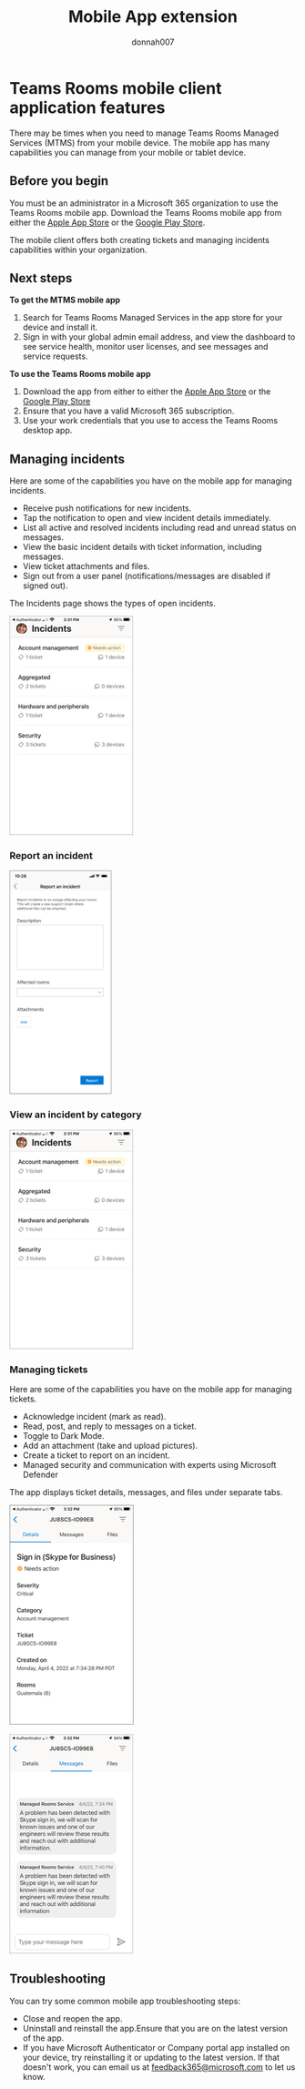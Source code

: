 ﻿---
title: Mobile App extension
author: donnah007 
ms.author: v-donnahill
manager: serdars
ms.date: 07/25/2022
ms.reviewer: dstrome
ms.topic: article
ms.tgt.pltfrm: cloud
ms.service: msteams
audience: Admin
ms.collection: 
  - MTMR-collaboration
  - MTMRinitiative-meetings
appliesto: 
  - Microsoft Teams
ms.localizationpriority: medium
search.appverid: MET150
description: Mobile application extension for Teams Rooms
f1keywords: Microsoft Teams Rooms Managed Service mobile app extension
---
# Teams Rooms mobile client application features

There may be times when you need to manage Teams Rooms Managed Services (MTMS) from your mobile device. The mobile app has many capabilities you can manage from your mobile or tablet device.
## Before you begin

You must be an administrator in a Microsoft 365 organization to use the Teams Rooms mobile app.
Download the Teams Rooms mobile app from either the [Apple App Store](https://apps.apple.com/app/apple-store/id761397963?pt=80423&ct=docsaboutadminapp&mt=8) or the [Google Play Store](https://play.google.com/store/search?q=Microsoft%20Teams%20Rooms&c=apps).

The mobile client offers both creating tickets and managing incidents capabilities within your organization.

## Next steps

**To get the MTMS mobile app**

1. Search for Teams Rooms Managed Services in the app store for your device and install it.
2. Sign in with your global admin email address, and view the dashboard to see service health, monitor user licenses, and see messages and service requests.

**To use the Teams Rooms mobile app**

1. Download the app from either  to either the [Apple App Store]() or the [Google Play Store]()
1. Ensure that you have a valid Microsoft 365 subscription.
1. Use your work credentials that you use to access the Teams Rooms desktop app.


## Managing incidents

Here are some of the capabilities you have on the mobile app for managing incidents.

- Receive push notifications for new incidents.
- Tap the notification to open and view incident details immediately.
- List all active and resolved incidents including read and unread status on messages.
- View the basic incident details with ticket information, including messages.
- View ticket attachments and files.
- Sign out from a user panel (notifications/messages are disabled if signed out).

The Incidents page shows the types of open incidents.

![MTMS mobile application incidents page screen](../media/mtms-extended-app-001.png)

### Report an incident

![MTMS mobile application report incident](../media/mtms-extended-app-012.png)
### View an incident by category

![MTMS mobile application  Rooms problems screen](../media/mtms-extended-app-001.png)

### Managing tickets
Here are some of the capabilities you have on the mobile app for managing tickets.

- Acknowledge incident (mark as read).
- Read, post, and reply to messages on a ticket.
- Toggle to Dark Mode.
- Add an attachment (take and upload pictures).
- Create a ticket to report on an incident.
- Managed security and communication with experts using Microsoft Defender

The app displays ticket details, messages, and files under separate tabs.

![MTMS mobile application ticket details 01 ](../media/mtms-extended-app-002.png)

![MTMS mobile application ticket messages](../media/mtms-extended-app-003.png)


<!--![MTMS mobile application ticket details 02](../media/mtms-extended-app-004.png)

![MTMS mobile application ticket details 03](../media/mtms-extended-app-009.png)

![MTMS mobile application managed security screen](../media/mtms-extended-app-009.png)
![MTMS mobile application Messages screen](../media/mtms-extended-app-008.png)
### Sign out

![MTMS mobile application signout page page](../media/mtms-extended-app-011.png)-->

## Troubleshooting

You can try some common mobile app troubleshooting steps:
- Close and reopen the app.
- Uninstall and reinstall the app.Ensure that you are on the latest version of the app.
- If you have Microsoft Authenticator or Company portal app installed on your device, try reinstalling it or updating to the latest version. If that doesn't work, you can email us at feedback365@microsoft.com to let us know.
